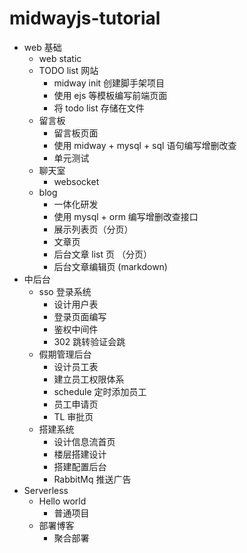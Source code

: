 # midwayjs-tutorial

- web 基础
  - web static
  - TODO list 网站
    - midway init 创建脚手架项目
    - 使用 ejs 等模板编写前端页面
    - 将 todo list 存储在文件
  - 留言板
    - 留言板页面
    - 使用 midway + mysql + sql 语句编写增删改查
    - 单元测试
  - 聊天室
    - websocket
  - blog
    - 一体化研发
    - 使用 mysql + orm 编写增删改查接口
    - 展示列表页（分页）
    - 文章页
    - 后台文章 list 页 （分页）
    - 后台文章编辑页 (markdown)
- 中后台
  - sso 登录系统
    - 设计用户表
    - 登录页面编写
    - 鉴权中间件
    - 302 跳转验证会跳
  - 假期管理后台
    - 设计员工表
    - 建立员工权限体系
    - schedule 定时添加员工
    - 员工申请页
    - TL 审批页
  - 搭建系统
    - 设计信息流首页
    - 楼层搭建设计
    - 搭建配置后台
    - RabbitMq 推送广告
- Serverless
  - Hello world
    - 普通项目
  - 部署博客
    - 聚合部署

